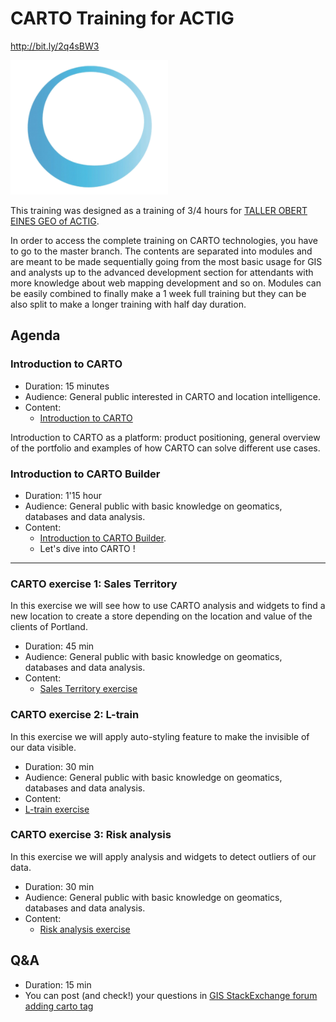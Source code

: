 CARTO Training for ACTIG
=========================
http://bit.ly/2q4sBW3

![](img/ACTIG.png)


This training was designed as a training of 3/4 hours for [TALLER OBERT EINES GEO of ACTIG](http://www.actig.cat/taller-obert-eines-geo/).

In order to access the complete training on CARTO technologies, you have to go to the master branch. The contents are separated into modules and are meant to be made sequentially going from the most basic usage for GIS and analysts up to the advanced development section for attendants with more knowledge about web mapping development and so on. Modules can be easily combined to finally make a 1 week full training but they can be also split to make a longer training with half day duration.

## Agenda

### Introduction to CARTO

* Duration: 15 minutes
* Audience: General public interested in CARTO and location intelligence.
* Content:
  * [Introduction to CARTO](https://docs.google.com/presentation/d/1o_Mh1xdkYG0fJys_VUVh_FGehkZXOa39ZF-g62n40Q0/present?usp=sharing)

Introduction to CARTO as a platform: product positioning, general overview of the portfolio and examples of how CARTO can solve different use cases.

### Introduction to CARTO Builder

* Duration: 1'15 hour
* Audience: General public with basic knowledge on geomatics, databases and data analysis.
* Content:
  * [Introduction to CARTO Builder](https://docs.google.com/presentation/d/1vbgbKqQRv5YB5T1aaTw924Q-KXocpo2tTDBZ0w1HALk/present?usp=sharing).
  * Let's dive into CARTO !

<hr>

### CARTO exercise 1: Sales Territory

In this exercise we will see how to use CARTO analysis and widgets to find a new location to create a store depending on the location and value of the clients of Portland.


* Duration: 45 min
* Audience: General public with basic knowledge on geomatics, databases and data analysis.
* Content:
  * [Sales Territory exercise](https://github.com/CartoDB/carto-workshop/blob/master/02-builder-analysis/exercises/portland.md)

### CARTO exercise 2: L-train

In this exercise we will apply auto-styling feature to make the invisible of our data visible.

* Duration: 30 min
* Audience: General public with basic knowledge on geomatics, databases and data analysis.
* Content:
 * [L-train exercise](https://github.com/CartoDB/carto-workshop/blob/master/02-builder-analysis/exercises/l_line.md)

### CARTO exercise 3: Risk analysis

In this exercise we will apply analysis and widgets to detect outliers of our data.

* Duration: 30 min
* Audience: General public with basic knowledge on geomatics, databases and data analysis.
* Content:
  * [Risk analysis exercise](https://github.com/CartoDB/carto-workshop/blob/master/02-builder-analysis/exercises/railways.md)

## Q&A
  * Duration: 15 min
  * You can post (and check!) your questions in [GIS StackExchange forum adding carto tag](https://gis.stackexchange.com/questions/tagged/carto)
